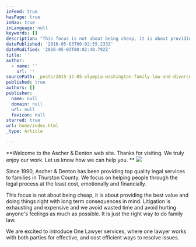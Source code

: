 ```yaml
---
inFeed: true
hasPage: true
inNav: true
inLanguage: null
keywords: []
description: "This focus is not about being cheap, it is about providing the best value and doing things right with long term consequences in mind. Litigation is exhausting and expensive and we avoid wasted time and avoid hurting anyone's feelings as much as possible. It is just the right way to do family law."
datePublished: '2016-05-03T00:02:55.233Z'
dateModified: '2016-05-03T00:02:40.792Z'
title: ''
author:
  - name: ''
    url: ''
sourcePath: _posts/2015-12-05-olympia-washington-family-law-and-divorce-lawyers.md
published: true
authors: []
publisher:
  name: null
  domain: null
  url: null
  favicon: null
starred: true
url: home/index.html
_type: Article

---
```

**Welcome to the Ascher & Denton web site. Thanks for visiting. We truly enjoy our work. Let us know how we can help you. **
![](https://s3-us-west-2.amazonaws.com/the-grid-img/p/a0a37eaa1a5c0b524112738a0730afb3246ca290.jpg)

Since 1990, Ascher & Denton has been providing top quality legal services to families in Thurston County. We focus on helping people through the legal process at the least cost, emotionally and financially. 

This focus is not about being cheap, it is about providing the best value and doing things right with long term consequences in mind. Litigation is exhausting and expensive and we avoid wasted time and avoid hurting anyone's feelings as much as possible. It is just the right way to do family law.

We are excited to introduce One Lawyer services, where one lawyer works with both parties for effective, and cost efficient ways to resolve issues.